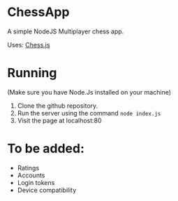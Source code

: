# ChessApp
A simple NodeJS Multiplayer chess app.

Uses:
[Chess.js](https://github.com/jhlywa/chess.j)

# Running
(Make sure you have Node.Js installed on your machine)
1. Clone the github repository.
2. Run the server using the command `node index.js`
3. Visit the page at localhost:80

# To be added:
- Ratings
- Accounts
- Login tokens
- Device compatibility
